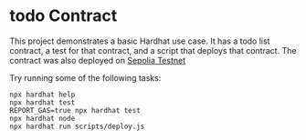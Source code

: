 # todo Contract

This project demonstrates a basic Hardhat use case. It has a todo list contract, a test for that contract, and a script that deploys that contract.
The contract was also deployed on [Sepolia Testnet](https://sepolia.etherscan.io/address/0xc35de858FF871dbc216e4345373B82975dEB0928#writeContract)

Try running some of the following tasks:

```shell
npx hardhat help
npx hardhat test
REPORT_GAS=true npx hardhat test
npx hardhat node
npx hardhat run scripts/deploy.js
```
